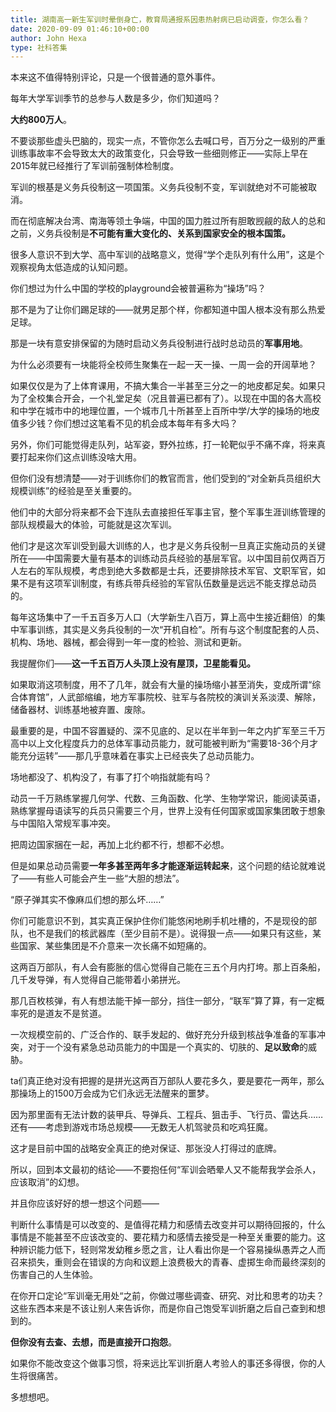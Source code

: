```yaml
---
title: 湖南高一新生军训时晕倒身亡，教育局通报系因患热射病已启动调查，你怎么看？
date: 2020-09-09 01:46:10+00:00
author: John Hexa
type: 社科答集
---
```

本来这不值得特别评论，只是一个很普通的意外事件。

每年大学军训季节的总参与人数是多少，你们知道吗？

**大约800万人**。

不要谈那些虚头巴脑的，现实一点，不管你怎么去喊口号，百万分之一级别的严重训练事故率不会导致太大的政策变化，只会导致一些细则修正——实际上早在2015年就已经推行了军训前强制体检制度。

军训的根基是义务兵役制这一项国策。义务兵役制不变，军训就绝对不可能被取消。

而在彻底解决台湾、南海等领土争端，中国的国力胜过所有胆敢觊觎的敌人的总和之前，义务兵役制是**不可能有重大变化的、关系到国家安全的根本国策。**

很多人意识不到大学、高中军训的战略意义，觉得“学个走队列有什么用”，这是个观察视角太低造成的认知问题。

你们想过为什么中国的学校的playground会被普遍称为“操场”吗？

那不是为了让你们踢足球的——就男足那个样，你都知道中国人根本没有那么热爱足球。

那是一块有意安排保留的为随时启动义务兵役制进行战时总动员的**军事用地**。

为什么必须要有一块能将全校师生聚集在一起一天一操、一周一会的开阔草地？

如果仅仅是为了上体育课用，不搞大集合一半甚至三分之一的地皮都足矣。如果只为了全校集合开会，一个礼堂足矣（况且普遍已都有了）。以现在中国的各大高校和中学在城市中的地理位置，一个城市几十所甚至上百所中学/大学的操场的地皮值多少钱？你们想过这笔看不见的机会成本每年有多大吗？

另外，你们可能觉得走队列，站军姿，野外拉练，打一轮靶似乎不痛不痒，将来真要打起来你们这点训练没啥大用。

但你们没有想清楚——对于训练你们的教官而言，他们受到的“对全新兵员组织大规模训练”的经验是至关重要的。

他们中的大部分将来都不会下连队去直接担任军事主官，整个军事生涯训练管理的部队规模最大的体验，可能就是这次军训。

他们才是这次军训受到最大训练的人，也才是义务兵役制一旦真正实施动员的关键所在——中国需要大量有基本的训练动员兵经验的基层军官。以中国目前仅两百万人左右的军队规模，考虑到绝大多数都是士兵，还要排除技术军官、文职军官，如果不是有这项军训制度，有练兵带兵经验的军官队伍数量是远远不能支撑总动员的。

每年这场集中了一千五百多万人口（大学新生八百万，算上高中生接近翻倍）的集中军事训练，其实是义务兵役制的一次“开机自检”。所有与这个制度配套的人员、机构、场地、器械，都会得到一年一度的检验、测试和更新。

我提醒你们——**这一千五百万人头顶上没有屋顶，卫星能看见。**

如果取消这项制度，用不了几年，就会有大量的操场缩小甚至消失，变成所谓“综合体育馆”，人武部缩编，地方军事院校、驻军与各院校的演训关系淡漠、解除，储备器材、训练基地被弃置、废除。

最重要的是，中国不容置疑的、深不见底的、足以在半年到一年之内扩军至三千万高中以上文化程度兵力的总体军事动员能力，就可能被判断为“需要18-36个月才能充分运转”——那几乎意味着在事实上已经丧失了总动员能力。

场地都没了、机构没了，有事了打个响指就能有吗？

动员一千万熟练掌握几何学、代数、三角函数、化学、生物学常识，能阅读英语，熟练掌握母语读写的兵员只需要三个月，世界上没有任何国家或国家集团敢于想象与中国陷入常规军事冲突。

把周边国家捆在一起，再加上北约都不行，想都不必想。

但是如果总动员需要**一年多甚至两年多才能逐渐运转起来**，这个问题的结论就难说了——有些人可能会产生一些“大胆的想法”。

“原子弹其实不像麻瓜们想的那么坏……”

你们可能意识不到，其实真正保护住你们能悠闲地刷手机吐槽的，不是现役的部队，也不是我们的核武器库（至少目前不是）。说得狠一点——如果只有这些，某些国家、某些集团是不介意来一次长痛不如短痛的。

这两百万部队，有人会有膨胀的信心觉得自己能在三五个月内打垮。那上百条船，几千发导弹，有人觉得自己能带着小弟拼光。

那几百枚核弹，有人有想法能干掉一部分，挡住一部分，“联军”算了算，有一定概率死的是道友不是贫道。

一次规模空前的、广泛合作的、联手发起的、做好充分升级到核战争准备的军事冲突，对于一个没有紧急总动员能力的中国是一个真实的、切肤的、**足以致命**的威胁。

ta们真正绝对没有把握的是拼光这两百万部队人要花多久，要是要花一两年，那么那操场上的1500万会成为它们永远无法醒来的噩梦。

因为那里面有无法计数的装甲兵、导弹兵、工程兵、狙击手、飞行员、雷达兵……还有——考虑到游戏市场总规模——无数无人机驾驶员和吃鸡狂魔。

这才是目前中国的战略安全真正的绝对保证、那张没人打得过的底牌。

所以，回到本文最初的结论——不要抱任何“军训会晒晕人又不能帮我学会杀人，应该取消”的幻想。

并且你应该好好的想一想这个问题——

判断什么事情是可以改变的、是值得花精力和感情去改变并可以期待回报的，什么事情是不能甚至不应该改变的、要花精力和感情去接受是一种至关重要的能力。这种辨识能力低下，轻则常发幼稚乡愿之言，让人看出你是一个容易操纵愚弄之人而召来损失，重则会在错误的方向和议题上浪费极大的青春、虚掷生命而最终深刻的伤害自己的人生体验。

在你开口定论“军训毫无用处“之前，你做过哪些调查、研究、对比和思考的功夫？这些东西本来是不该让别人来告诉你，而是你自己饱受军训折磨之后自己查到和想到的。

**但你没有去查、去想，而是直接开口抱怨**。

如果你不能改变这个做事习惯，将来远比军训折磨人考验人的事还多得很，你的人生将很痛苦。

多想想吧。


